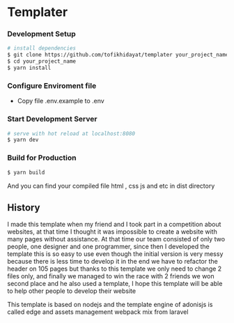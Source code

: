 # Templater

### Development Setup

```bash
# install dependencies
$ git clone https://github.com/tofikhidayat/templater your_project_name
$ cd your_project_name
$ yarn install
```
### Configure Enviroment file
- Copy file .env.example to .env
### Start Development Server
```bash
# serve with hot reload at localhost:8080
$ yarn dev
```

### Build for Production 
```bash
$ yarn build
```
And you can find your compiled file html , css js and etc in dist directory  

## History
I made this template when my friend and I took part in a competition about websites, at that time I thought it was impossible to create a website with many pages without assistance. At that time our team consisted of only two people, one designer and one programmer, since then I developed the template this is so easy to use even though the initial version is very messy because there is less time to develop it in the end we have to refactor the header on 105 pages but thanks to this template we only need to change 2 files only, and finally we managed to win the race with 2 friends we won second place and he also used a template,
I hope this template will be able to help other people to develop their website

This template is based on nodejs and the template engine of adonisjs is called edge and assets management webpack mix from laravel
